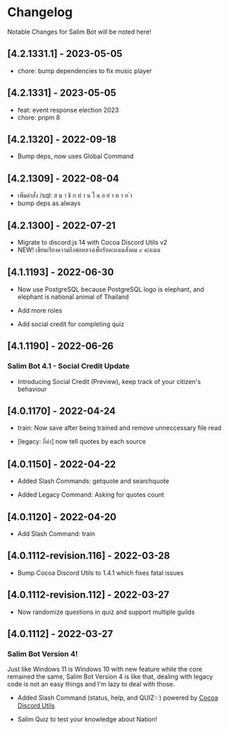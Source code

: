 # Changelog

Notable Changes for Salim Bot will be noted here!

## [4.2.1331.1] - 2023-05-05

- chore: bump dependencies to fix music player

## [4.2.1331] - 2023-05-05

- feat: event response election 2023
- chore: pnpm 8

## [4.2.1320] - 2022-09-18

- Bump deps, now uses Global Command

## [4.2.1309] - 2022-08-04

- เพิ่มคำสั่ง /sql: ส ม า ชิ ก ท่ า น ใ ด อ ย่ า ห า ท ำ
- bump deps as always

## [4.2.1300] - 2022-07-21

- Migrate to discord.js 14 with Cocoa Discord Utils v2
- NEW! เขียนเรียงความถึงพ่อหลวงเพื่อรับคะแนนสังคม ๙ คะแนน

## [4.1.1193] - 2022-06-30

- Now use PostgreSQL because PostgreSQL logo is elephant, and elephant is national animal of Thailand

- Add more roles

- Add social credit for completing quiz

## [4.1.1190] - 2022-06-26

### Salim Bot 4.1 - Social Credit Update

- Introducing Social Credit (Preview), keep track of your citizen's behaviour

## [4.0.1170] - 2022-04-24

- train: Now save after being trained and remove unneccessary file read

- [legacy: กี่คำ] now tell quotes by each source

## [4.0.1150] - 2022-04-22

- Added Slash Commands: getquote and searchquote

- Added Legacy Command: Asking for quotes count

## [4.0.1120] - 2022-04-20

- Add Slash Command: train

## [4.0.1112-revision.116] - 2022-03-28

- Bump Cocoa Discord Utils to 1.4.1 which fixes fatal issues

## [4.0.1112-revision.112] - 2022-03-27

- Now randomize questions in quiz and support multiple guilds

## [4.0.1112] - 2022-03-27

### Salim Bot Version 4!

Just like Windows 11 is Windows 10 with new feature while the core remained the same,
Salim Bot Version 4 is like that, dealing with legacy code is not an easy things
and I'm lazy to deal with those.

- Added Slash Command (status, help, and QUIZ✨) powered by [Cocoa Discord Utils](https://github.com/Leomotors/cocoa-discord-utils)

- Salim Quiz to test your knowledge about Nation!
